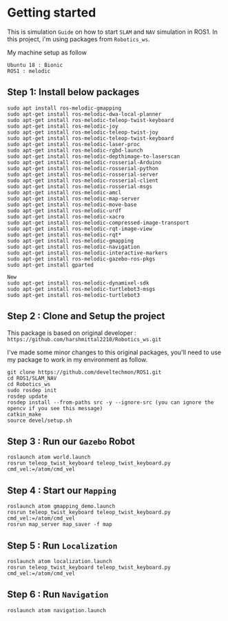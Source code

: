 # Getting started

This is simulation `Guide` on how to start `SLAM` and `NAV` simulation in ROS1.
In this project, i'm using packages from `Robotics_ws`.

My machine setup as follow
```
Ubuntu 18 : Bionic
ROS1 : melodic
```

## Step 1: Install below packages
```
sudo apt install ros-melodic-gmapping
sudo apt-get install ros-melodic-dwa-local-planner
sudo apt-get install ros-melodic-teleop-twist-keyboard
sudo apt-get install ros-melodic-joy 
sudo apt-get install ros-melodic-teleop-twist-joy
sudo apt-get install ros-melodic-teleop-twist-keyboard
sudo apt-get install ros-melodic-laser-proc
sudo apt-get install ros-melodic-rgbd-launch
sudo apt-get install ros-melodic-depthimage-to-laserscan
sudo apt-get install ros-melodic-rosserial-Arduino
sudo apt-get install ros-melodic-rosserial-python
sudo apt-get install ros-melodic-rosserial-server
sudo apt-get install ros-melodic-rosserial-client
sudo apt-get install ros-melodic-rosserial-msgs
sudo apt-get install ros-melodic-amcl
sudo apt-get install ros-melodic-map-server
sudo apt-get install ros-melodic-move-base
sudo apt-get install ros-melodic-urdf
sudo apt-get install ros-melodic-xacro
sudo apt-get install ros-melodic-compressed-image-transport
sudo apt-get install ros-melodic-rqt-image-view
sudo apt-get install ros-melodic-rqt*
sudo apt-get install ros-melodic-gmapping
sudo apt-get install ros-melodic-navigation
sudo apt-get install ros-melodic-interactive-markers
sudo apt-get install ros-melodic-gazebo-ros-pkgs
sudo apt-get install gparted

New
sudo apt-get install ros-melodic-dynamixel-sdk
sudo apt-get install ros-melodic-turtlebot3-msgs
sudo apt-get install ros-melodic-turtlebot3
```

## Step 2 : Clone and Setup the project

This package is based on original developer : `https://github.com/harshmittal2210/Robotics_ws.git`

I've made some minor changes to this original packages, you'll need to use my package to work in my environment as follow.
```
git clone https://github.com/develtechmon/ROS1.git
cd ROS1/SLAM_NAV
cd Robotics_ws
sudo rosdep init
rosdep update
rosdep install --from-paths src -y --ignore-src (you can ignore the opencv if you see this message)
catkin_make
source devel/setup.sh
```

## Step 3 : Run our `Gazebo` Robot
```
roslaunch atom world.launch
rosrun teleop_twist_keyboard teleop_twist_keyboard.py cmd_vel:=/atom/cmd_vel
```

## Step 4 : Start our `Mapping`
```
roslaunch atom gmapping_demo.launch
rosrun teleop_twist_keyboard teleop_twist_keyboard.py cmd_vel:=/atom/cmd_vel
rosrun map_server map_saver -f map
```

## Step 5 : Run `Localization`
```
roslaunch atom localization.launch
rosrun teleop_twist_keyboard teleop_twist_keyboard.py cmd_vel:=/atom/cmd_vel
```

## Step 6 : Run `Navigation`
```
roslaunch atom navigation.launch
```









